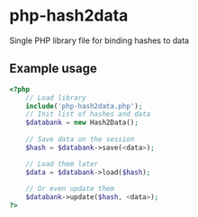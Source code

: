 # php-hash2data
Single PHP library file for binding hashes to data

## Example usage

```php
<?php
    // Load library
    include('php-hash2data.php');
    // Init list of hashes and data
    $databank = new Hash2Data();
    
    // Save data on the session
    $hash = $databank->save(<data>);

    // Load them later
    $data = $databank->load($hash);
 
    // Or even update them
    $databank->update($hash, <data>);
?>
```
